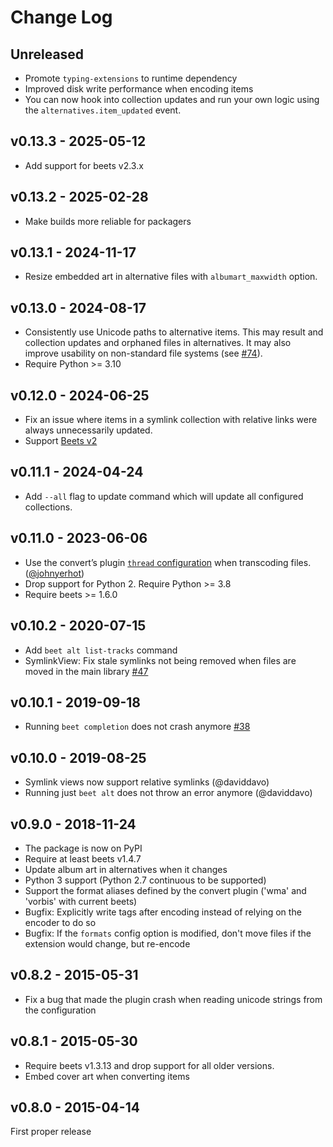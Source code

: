 # Change Log

## Unreleased

- Promote `typing-extensions` to runtime dependency
- Improved disk write performance when encoding items
- You can now hook into collection updates and run your own logic using the
  `alternatives.item_updated` event.

## v0.13.3 - 2025-05-12

- Add support for beets v2.3.x

## v0.13.2 - 2025-02-28

- Make builds more reliable for packagers

## v0.13.1 - 2024-11-17

- Resize embedded art in alternative files with `albumart_maxwidth` option.

## v0.13.0 - 2024-08-17

- Consistently use Unicode paths to alternative items. This may result and
  collection updates and orphaned files in alternatives. It may also improve
  usability on non-standard file systems (see [#74]).
- Require Python >= 3.10

[#74]: https://github.com/geigerzaehler/beets-alternatives/issues/74

## v0.12.0 - 2024-06-25

- Fix an issue where items in a symlink collection with relative links were
  always unnecessarily updated.
- Support [Beets v2](https://beets.readthedocs.io/en/latest/changelog.html#may-30-2024)

## v0.11.1 - 2024-04-24

- Add `--all` flag to update command which will update all configured
  collections.

## v0.11.0 - 2023-06-06

- Use the convert’s plugin [`thread` configuration][convert-config] when
  transcoding files. ([@johnyerhot](https://github.com/johnyerhot))
- Drop support for Python 2. Require Python >= 3.8
- Require beets >= 1.6.0

[convert-config]: https://beets.readthedocs.io/en/latest/plugins/convert.html#configuration

## v0.10.2 - 2020-07-15

- Add `beet alt list-tracks` command
- SymlinkView: Fix stale symlinks not being removed when files are moved in the
  main library [#47][]

[#47]: https://github.com/geigerzaehler/beets-alternatives/issues/47

## v0.10.1 - 2019-09-18

- Running `beet completion` does not crash anymore [#38][]

[#38]: https://github.com/geigerzaehler/beets-alternatives/issues/38

## v0.10.0 - 2019-08-25

- Symlink views now support relative symlinks (@daviddavo)
- Running just `beet alt` does not throw an error anymore (@daviddavo)

## v0.9.0 - 2018-11-24

- The package is now on PyPI
- Require at least beets v1.4.7
- Update album art in alternatives when it changes
- Python 3 support (Python 2.7 continuous to be supported)
- Support the format aliases defined by the convert plugin ('wma' and 'vorbis'
  with current beets)
- Bugfix: Explicitly write tags after encoding instead of relying on the
  encoder to do so
- Bugfix: If the `formats` config option is modified, don't move files if the
  extension would change, but re-encode

## v0.8.2 - 2015-05-31

- Fix a bug that made the plugin crash when reading unicode strings
  from the configuration

## v0.8.1 - 2015-05-30

- Require beets v1.3.13 and drop support for all older versions.
- Embed cover art when converting items

## v0.8.0 - 2015-04-14

First proper release
